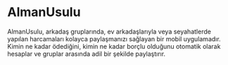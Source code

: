 # AlmanUsulu
AlmanUsulu, arkadaş gruplarında, ev arkadaşlarıyla veya seyahatlerde yapılan harcamaları kolayca paylaşmanızı sağlayan bir mobil uygulamadır. Kimin ne kadar ödediğini, kimin ne kadar borçlu olduğunu otomatik olarak hesaplar ve gruplar arasında adil bir şekilde paylaştırır.
